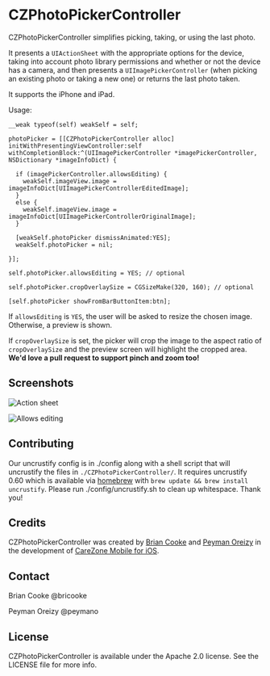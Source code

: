 CZPhotoPickerController
=======================

CZPhotoPickerController simplifies picking, taking, or using the last photo.

It presents a `UIActionSheet` with the appropriate options for the device, taking into
account photo library permissions and whether or not the device has a camera, and then
presents a `UIImagePickerController` (when picking an existing photo or taking a new one)
or returns the last photo taken.

It supports the iPhone and iPad.

Usage:

    __weak typeof(self) weakSelf = self;

    photoPicker = [[CZPhotoPickerController alloc] initWithPresentingViewController:self withCompletionBlock:^(UIImagePickerController *imagePickerController, NSDictionary *imageInfoDict) {

      if (imagePickerController.allowsEditing) {
        weakSelf.imageView.image = imageInfoDict[UIImagePickerControllerEditedImage];
      }
      else {
        weakSelf.imageView.image = imageInfoDict[UIImagePickerControllerOriginalImage];
      }

      [weakSelf.photoPicker dismissAnimated:YES];
      weakSelf.photoPicker = nil;

    }];

    self.photoPicker.allowsEditing = YES; // optional

    self.photoPicker.cropOverlaySize = CGSizeMake(320, 160); // optional

    [self.photoPicker showFromBarButtonItem:btn];

If `allowsEditing` is `YES`, the user will be asked to resize the chosen image. Otherwise, a preview is shown.

If `cropOverlaySize` is set, the picker will crop the image to the aspect ratio of `cropOverlaySize` and the preview screen will highlight the cropped area. **We'd love a pull request to support pinch and zoom too!**


Screenshots
-----------

![Action sheet](http://carezone.github.com/CZPhotoPickerController/images/picker1.PNG)

![Allows editing](http://carezone.github.com/CZPhotoPickerController/images/picker2.PNG)

Contributing
------------

Our uncrustify config is in ./config along with a shell script that will uncrustify the files in `./CZPhotoPickerController/`. It requires uncrustify 0.60 which is available via [homebrew](http://mxcl.github.com/homebrew/) with `brew update && brew install uncrustify`. Please run ./config/uncrustify.sh to clean up whitespace. Thank you!

Credits
-------

CZPhotoPickerController was created by [Brian Cooke](https://github.com/bricooke) and [Peyman Oreizy](https://github.com/peymano) in the development of [CareZone Mobile for iOS](https://itunes.apple.com/us/app/carezone-mobile/id552197945).

Contact
-------

Brian Cooke @bricooke

Peyman Oreizy @peymano

License
-------

CZPhotoPickerController is available under the Apache 2.0 license. See the LICENSE file for more info.
